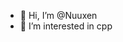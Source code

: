 - 👋 Hi, I’m @Nuuxen
- 👀 I’m interested in cpp

<!---
Nuuxen/Nuuxen is a ✨ special ✨ repository because its `README.md` (this file) appears on your GitHub profile.
You can click the Preview link to take a look at your changes.
--->
